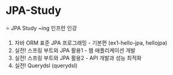 # JPA-Study
:star: JPA Study ~ing
인프런 인강
1. 자바 ORM 표준 JPA 프로그래밍 - 기본편 (ex1-hello-jpa, hellojpa)
2. 실전! 스프링 부트와 JPA 활용1 - 웹 애플리케이션 개발
3. 실전! 스프링 부트와 JPA 활용2 - API 개발과 성능 최적화
4. 실전! Querydsl (querydsl)
